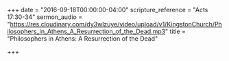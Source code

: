 +++
date = "2016-09-18T00:00:00-04:00"
scripture_reference = "Acts 17:30-34"
sermon_audio = "https://res.cloudinary.com/dy3wlzuye/video/upload/v1/KingstonChurch/Philosophers_in_Athens_A_Resurrection_of_the_Dead.mp3"
title = "Philosophers in Athens: A Resurrection of the Dead"

+++
